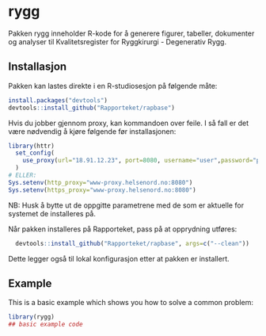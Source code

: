 # rygg

<!-- badges: start -->
<!-- badges: end -->

Pakken rygg inneholder R-kode for å generere figurer, tabeller, dokumenter og analyser til 
Kvalitetsregister for Ryggkirurgi - Degenerativ Rygg.

## Installasjon
Pakken kan lastes direkte i en R-studiosesjon på følgende måte:


``` r
install.packages("devtools")
devtools::install_github("Rapporteket/rapbase")

```
Hvis du jobber gjennom proxy, kan kommandoen over feile. I så fall er det være nødvendig 
å kjøre følgende før installasjonen:

``` r
library(httr)
  set_config(
    use_proxy(url="18.91.12.23", port=8080, username="user",password="passwd")
  )
# ELLER:
Sys.setenv(http_proxy="www-proxy.helsenord.no:8080")
Sys.setenv(https_proxy="www-proxy.helsenord.no:8080")
```
NB: Husk å bytte ut de oppgitte parametrene med de som er aktuelle for systemet de installeres på.

Når pakken installeres på Rapporteket, pass på at opprydning utføres:

``` r
  devtools::install_github("Rapporteket/rapbase", args=c("--clean"))
``` 

Dette legger også til lokal konfigurasjon etter at pakken er installert.


## Example

This is a basic example which shows you how to solve a common problem:

``` r
library(rygg)
## basic example code
```


